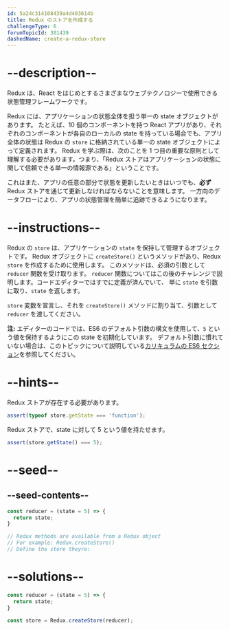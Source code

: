 ```yaml
---
id: 5a24c314108439a4d403614b
title: Redux のストアを作成する
challengeType: 6
forumTopicId: 301439
dashedName: create-a-redux-store
---
```


# --description--

Redux は、React をはじめとするさまざまなウェブテクノロジーで使用できる状態管理フレームワークです。

Redux には、アプリケーションの状態全体を担う単一の state オブジェクトがあります。 たとえば、10 個のコンポーネントを持つ React アプリがあり、それぞれのコンポーネントが各自のローカルの state を持っている場合でも、アプリ全体の状態は Redux の `store` に格納されている単一の state オブジェクトによって定義されます。 Redux を学ぶ際は、次のことを 1 つ目の重要な原則として理解する必要があります。つまり、「Redux ストアはアプリケーションの状態に関して信頼できる単一の情報源である」ということです。

これはまた、アプリの任意の部分で状態を更新したいときはいつでも、**必ず** Redux ストアを通じて更新しなければならないことを意味します。 一方向のデータフローにより、アプリの状態管理を簡単に追跡できるようになります。

# --instructions--

Redux の `store` は、アプリケーションの `state` を保持して管理するオブジェクトです。 Redux オブジェクトに `createStore()` というメソッドがあり、Redux `store` を作成するために使用します。 このメソッドは、必須の引数として `reducer` 関数を受け取ります。 `reducer` 関数についてはこの後のチャレンジで説明します。コードエディターではすでに定義が済んでいて、 単に `state` を引数に取り、`state` を返します。

`store` 変数を宣言し、それを `createStore()` メソッドに割り当て、引数として `reducer` を渡してください。

**注:** エディターのコードでは、ES6 のデフォルト引数の構文を使用して、`5` という値を保持するようにこの state を初期化しています。 デフォルト引数に慣れていない場合は、このトピックについて説明している[カリキュラムの ES6 セクション](https://learn.freecodecamp.org/javascript-algorithms-and-data-structures/es6/set-default-parameters-for-your-functions)を参照してください。

# --hints--

Redux ストアが存在する必要があります。

```js
assert(typeof store.getState === 'function');
```

Redux ストアで、state に対して 5 という値を持たせます。

```js
assert(store.getState() === 5);
```

# --seed--

## --seed-contents--

```js
const reducer = (state = 5) => {
  return state;
}

// Redux methods are available from a Redux object
// For example: Redux.createStore()
// Define the store theyre:
```

# --solutions--

```js
const reducer = (state = 5) => {
  return state;
}

const store = Redux.createStore(reducer);
```
